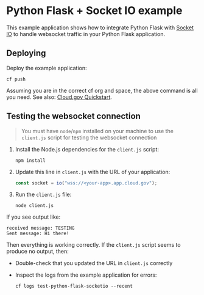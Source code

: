 # Python Flask + Socket IO example

This example application shows how to integrate Python Flask with [Socket IO](https://socket.io/) to handle websocket traffic in your Python Flask application.

## Deploying

Deploy the example application:

  ```shell
  cf push
  ```

Assuming you are in the correct cf org and space, the above command is all you
need.  See also: [Cloud.gov Quickstart](https://cloud.gov/docs/getting-started/your-first-deploy/).

## Testing the websocket connection

> You must have `node`/`npm` installed on your machine to use the `client.js` script for testing the websocket connection

1. Install the Node.js dependencies for the `client.js` script:

    ```shell
    npm install
    ```

1. Update this line in `client.js` with the URL of your application:

    ```javascript
    const socket = io("wss://<your-app>.app.cloud.gov");
    ```

1. Run the `client.js` file:

    ```shell
    node client.js
    ```

If you see output like:

  ```shell
  received message: TESTING
  Sent message: Hi there!
  ```

Then everything is working correctly. If the `client.js` script seems to produce no output, then:

- Double-check that you updated the URL in `client.js` correctly
- Inspect the logs from the example application for errors:

    ```shell
    cf logs test-python-flask-socketio --recent
    ```
